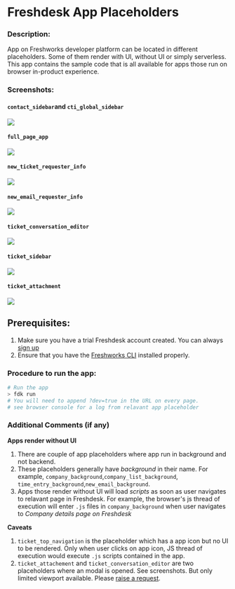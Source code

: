 # Freshdesk App Placeholders

### Description:

App on Freshworks developer platform can be located in different placeholders. Some of them render with UI, without UI or simply serverless. This app contains the sample code that is all available for apps those run on browser in-product experience.

### Screenshots:

#### `contact_sidebar`and `cti_global_sidebar`

![](./screenshots/contact%20details%20and%20cti.png)

#### `full_page_app`

![](./screenshots/fullpage.png)

#### `new_ticket_requester_info`

![](./screenshots/new_tkt_requester_info.png)

#### `new_email_requester_info`

![](./screenshots/new_email_req_info.png)

#### `ticket_conversation_editor`

![](./screenshots/ticket%20conversation%20editor.gif)

#### `ticket_sidebar`

![](./screenshots/ticket%20sidebar.png)

#### `ticket_attachment`

![](./screenshots/ticket_attachment.gif)

## Prerequisites:

1. Make sure you have a trial Freshdesk account created. You can always [sign up](https://freshdesk.com/signup)
2. Ensure that you have the [Freshworks CLI](https://community.developers.freshworks.com/t/what-are-the-prerequisites-to-install-the-freshworks-cli/234) installed properly.

### Procedure to run the app:

```sh
# Run the app
> fdk run
# You will need to append ?dev=true in the URL on every page.
# see browser console for a log from relavant app placeholder
```

### Additional Comments (if any)

**Apps render without UI**
1. There are couple of app placeholders where app run in background and not backend.
2. These placeholders generally have *background* in their name. For example, `company_background`,`company_list_background`, `time_entry_background`,`new_email_background`.
3. Apps those render without UI will load *scripts* as soon as user navigates to relavant page in Freshdesk. For example, the browser's js thread of execution will enter `.js` files in `company_background` when user navigates to *Company details page on Freshdesk*

**Caveats**
1. `ticket_top_navigation` is the placeholder which has a app icon but no UI to be rendered. Only when user clicks on app icon, JS thread of execution would execute `.js` scripts contained in the app.
2. `ticket_attachement` and `ticket_conversation_editor` are two placeholders where an modal is opened. See screenshots. But only limited viewport available. Please [raise a request](https://community.developers.freshworks.com/c/ideas/15).
